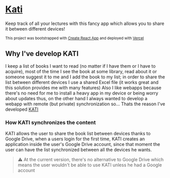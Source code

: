 # [Kati](https://kati-paker30.vercel.app/)

Keep track of all your lectures with this fancy app which allows you to share it between different devices!

<sub>This project was bootstrapped with [Create React App](https://github.com/facebook/create-react-app) and deployed with [Vercel](https://vercel.com/)</sub>

## Why I've develop KATI

I keep a list of books I want to read (no matter if I have them or I have to acquire), most of the time I see the book at some library, read about it or someone suggest it to me and I add the book to my list; in order to share the list between different devices I use a shared Excel file (it works great and this solution provides me with many features) Also I like webapps because there's no need for me to install a heavy app in my device or being worry about updates thus, on the other hand I always wanted to develop a webapp with remote (but private) synchronization so... Thats the reason I've developed [KATI](https://kati-paker30.vercel.app/)

### How KATI synchronizes the content

KATI allows the user to share the book list between devices thanks to Google Drive, when a users login for the first time, KATI creates an application inside the user's Google Drive account, since that moment the user can have the list synchronized between all the devices he wants.

> ⚠️ At the current version, there's no alternative to Google Drive which means the user wouldn't be able to use KATI unless he had a Google account

